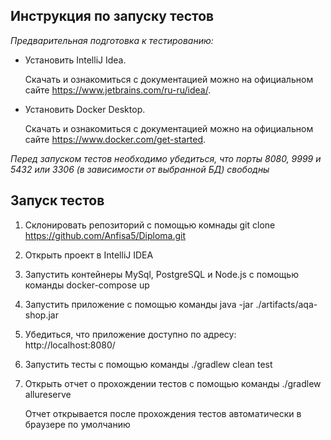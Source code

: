 ## Инструкция по запуску тестов

*Предварительная подготовка к тестированию:*

* Установить IntelliJ Idea. 

  Скачать и ознакомиться с документацией можно на официальном сайте https://www.jetbrains.com/ru-ru/idea/.

* Установить Docker Desktop. 

  Скачать и ознакомиться с документацией можно на официальном сайте https://www.docker.com/get-started.

*Перед запуском тестов необходимо убедиться, что порты 8080, 9999 и 5432 или 3306 (в зависимости от выбранной БД) свободны*

## Запуск тестов

1. Склонировать репозиторий с помощью комнады git clone  https://github.com/Anfisa5/Diploma.git

2. Открыть проект в IntelliJ IDEA

3. Запустить контейнеры MySql, PostgreSQL и Node.js с помощью команды docker-compose up

4. Запустить приложение с помощью команды java -jar ./artifacts/aqa-shop.jar

5. Убедиться, что приложениe доступно по адресу: http://localhost:8080/

6. Запустить тесты с помощью команды ./gradlew clean test

7. Открыть отчет о прохождении тестов с помощью команды ./gradlew allureserve

   Отчет открывается после прохождения тестов автоматически в браузере по умолчанию
